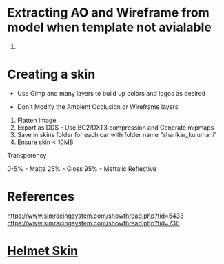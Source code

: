 # Extracting AO and Wireframe from model when template not avialable

1. 

# Creating a skin

* Use Gimp and many layers to build up colors and logos as desired

* Don't Modify the Ambient Occlusion or Wireframe layers
1. Flatten Image
2. Export as DDS - Use BC2/DXT3 compression and Generate mipmaps
3. Save in skins folder for each car with folder name "shankar_kulumani"
4. Ensure skin < 10MB

Transperency

0-5% - Matte
25% - Gloss
95% - Mettalic Reflective

# References

https://www.simracingsystem.com/showthread.php?tid=5433
https://www.simracingsystem.com/showthread.php?tid=736

# [Helmet Skin](https://www.simracingsystem.com/showthread.php?tid=2376&pid=9869#pid9869)